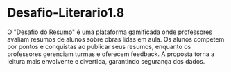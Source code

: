 # Desafio-Literario1.8
O "Desafio do Resumo" é uma plataforma gamificada onde professores avaliam resumos de alunos sobre obras lidas em aula. Os alunos competem por pontos e conquistas ao publicar seus resumos, enquanto os professores gerenciam turmas e oferecem feedback. A proposta torna a leitura mais envolvente e divertida, garantindo segurança dos dados.
